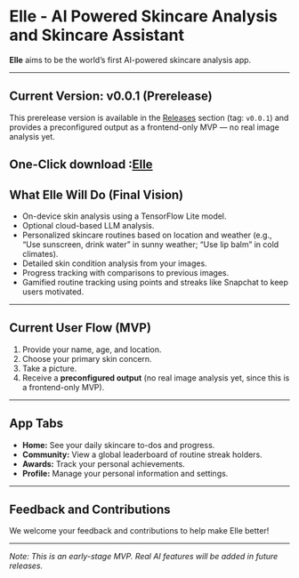 # Elle - AI Powered Skincare Analysis and Skincare Assistant

**Elle** aims to be the world’s first AI-powered skincare analysis app.

---

## Current Version: v0.0.1 (Prerelease)

This prerelease version is available in the [Releases](https://github.com/CedricMoriarty/ELLE-MVP/releases) section (tag: `v0.0.1`) and provides a preconfigured output as a frontend-only MVP — no real image analysis yet.

One-Click download :[Elle](https://github.com/CedricMoriarty/ELLE-MVP/releases/download/v0.0.1/ELLE-app-mvp.apk)
---

## What Elle Will Do (Final Vision)

- On-device skin analysis using a TensorFlow Lite model.
- Optional cloud-based LLM analysis.
- Personalized skincare routines based on location and weather (e.g., “Use sunscreen, drink water” in sunny weather; “Use lip balm” in cold climates).
- Detailed skin condition analysis from your images.
- Progress tracking with comparisons to previous images.
- Gamified routine tracking using points and streaks like Snapchat to keep users motivated.

---

## Current User Flow (MVP)

1. Provide your name, age, and location.
2. Choose your primary skin concern.
3. Take a picture.
4. Receive a **preconfigured output** (no real image analysis yet, since this is a frontend-only MVP).

---

## App Tabs

- **Home:** See your daily skincare to-dos and progress.
- **Community:** View a global leaderboard of routine streak holders.
- **Awards:** Track your personal achievements.
- **Profile:** Manage your personal information and settings.

---

## Feedback and Contributions

We welcome your feedback and contributions to help make Elle better!

---

*Note: This is an early-stage MVP. Real AI features will be added in future releases.*
